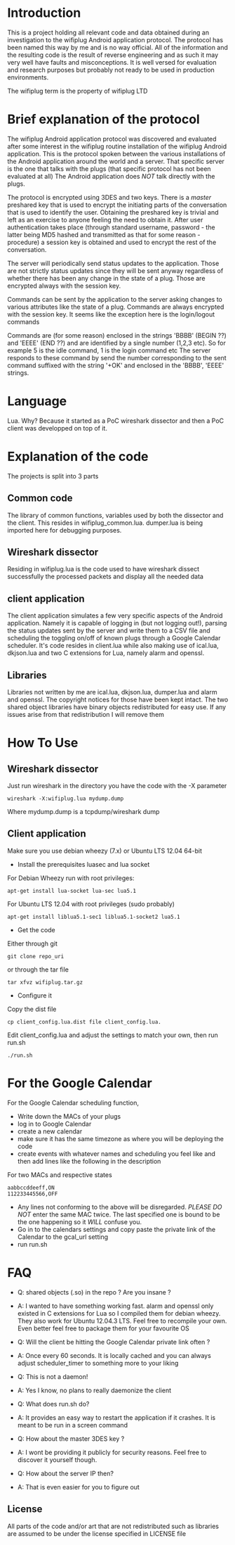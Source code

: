 Introduction
============

This is a project holding all relevant code and data obtained during an investigation to the
wifiplug Android application protocol. The protocol has been named this way by me and is no way
official. All of the information and the resulting code is the result of reverse engineering and
as such it may very well have faults and misconceptions. It is well versed for evaluation and
research purposes but probably not ready to be used in production environments.

The wifiplug term is the property of wifiplug LTD

Brief explanation of the protocol
=================================

The wifiplug Android application protocol was discovered and evaluated after some interest in the wifiplug
routine installation of the wifiplug Android application. This is the protocol spoken between
the various installations of the Android application around the world and a server. That specific
server is the one that talks with the plugs (that specific protocol has not been evaluated at all)
The Android application does _NOT_ talk directly with the plugs.

The protocol is encrypted using 3DES and two keys. There is a _master_ preshared key that is used to
encrypt the initiating parts of the conversation that is used to identify the user. Obtaining the
preshared key is trivial and left as an exercise to anyone feeling the need to obtain it. After user
authentication takes place (through standard username, password - the latter being MD5 hashed and
transmitted as that for some reason - procedure) a session key is obtained and used to encrypt the
rest of the conversation.

The server will periodically send status updates to the application. Those are not strictly status
updates since they will be sent anyway regardless of whether there has been any change in the state
of a plug. Those are encrypted always with the session key.

Commands can be sent by the application to the server asking changes to various attributes like the
state of a plug. Commands are always encrypted with the session key. It seems like the exception here is
the login/logout commands

Commands are (for some reason) enclosed in the strings 'BBBB' (BEGIN ??) and 'EEEE' (END ??) and are
identified by a single number (1,2,3 etc). So for example 5 is the idle command, 1 is the login command etc
The server responds to these command by send the number corresponding to the sent command suffixed with
the string '+OK' and enclosed in the 'BBBB', 'EEEE' strings.

Language
========

Lua. Why? Because it started as a PoC wireshark dissector and then a PoC client was
developped on top of it.

Explanation of the code
=======================

The projects is split into 3 parts

Common code
-----------

The library of common functions, variables used by both the dissector and the client. This
resides in wifiplug\_common.lua. dumper.lua is being imported here for debugging purposes.

Wireshark dissector
-------------------

Residing in wifiplug.lua is the code used to have wireshark dissect successfully the processed
packets and display all the needed data

client application
------------------

The client application simulates a few very specific aspects of the Android application. Namely it
is capable of logging in (but not logging out!), parsing the status updates sent by the server and write
them to a CSV file and scheduling the toggling on/off of known plugs through a Google Calendar scheduler.
It's code resides in client.lua while also making use of ical.lua, dkjson.lua and two C extensions for Lua,
namely alarm and openssl.

Libraries
---------

Libraries not written by me are ical.lua, dkjson.lua, dumper.lua and alarm and openssl. The copyright notices for
those have been kept intact. The two shared object libraries have binary objects redistributed for easy use. If any
issues arise from that redistribution I will remove them

How To Use
==========

Wireshark dissector
------------------

Just run wireshark in the directory you have the code with the -X parameter

	wireshark -X:wifiplug.lua mydump.dump

Where mydump.dump is a tcpdump/wireshark dump


Client application
------------------

Make sure you use debian wheezy (7.x) or Ubuntu LTS 12.04 64-bit

* Install the prerequisites luasec and lua socket

For Debian Wheezy run with root privileges:

	apt-get install lua-socket lua-sec lua5.1

For Ubuntu LTS 12.04 with root privileges (sudo probably)

	apt-get install liblua5.1-sec1 liblua5.1-socket2 lua5.1

* Get the code

Either through git

	git clone repo_uri

or through the tar file

	tar xfvz wifiplug.tar.gz

* Configure it

Copy the dist file 

	cp client_config.lua.dist file client_config.lua.

Edit client\_config.lua and adjust the settings to match your own, then run run.sh

	./run.sh

For the Google Calendar
=======================

For the Google Calendar scheduling function,

* Write down the MACs of your plugs
* log in to Google Calendar
* create a new calendar
* make sure it has the same timezone as where you will be deploying the code
* create events with whatever names and scheduling you feel like and then add lines like the following in the description

For two MACs and respective states

	aabbccddeeff,ON
	112233445566,OFF

* Any lines not conforming to the above will be disregarded. _PLEASE DO NOT_ enter the same MAC twice. The last specified one is
bound to be the one happening so it _WILL_ confuse you.
* Go in to the calendars settings and copy paste the private link of the Calendar to the gcal\_url setting
* run run.sh

FAQ
===

* Q: shared objects (.so) in the repo ? Are you insane ?
* A: I wanted to have something working fast. alarm and openssl only existed in C extensions for Lua so I compiled them for
debian wheezy. They also work for Ubuntu 12.04.3 LTS. Feel free to recompile your own. Even better feel free to package them for
your favourite OS

* Q: Will the client be hitting the Google Calendar private link often ?
* A: Once every 60 seconds. It is locally cached and you can always adjust scheduler\_timer to something more to your liking

* Q: This is not a daemon!
* A: Yes I know, no plans to really daemonize the client

* Q: What does run.sh do?
* A: It provides an easy way to restart the application if it crashes. It is meant to be run in a screen command

* Q: How about the master 3DES key ?
* A: I wont be providing it publicly for security reasons. Feel free to discover it yourself though.

* Q: How about the server IP then?
* A: That is even easier for you to figure out

License
-------

All parts of the code and/or art that are not redistributed such as libraries are assumed to be under the license specified
in LICENSE file
